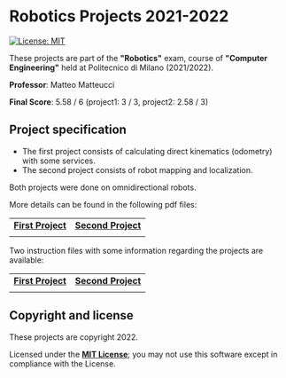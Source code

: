 # Robotics Projects 2021-2022

[![License: MIT][license-image]][license]

These projects are part of the **"Robotics"** exam, course of **"Computer Engineering"** held at Politecnico di Milano (2021/2022).

**Professor**: Matteo Matteucci

**Final Score**: 5.58 / 6 (project1: 3 / 3, project2: 2.58 / 3)

## Project specification

- The first project consists of calculating direct kinematics (odometry) with some services.
- The second project consists of robot mapping and localization.

Both projects were done on omnidirectional robots.

More details can be found in the following pdf files:

|                         |                         |
|-------------------------|-------------------------|
| **[First Project][specification1-link]**          | **[Second Project][specification2-link]**  |
|                         |                         |

Two instruction files with some information regarding the projects are available: 

|                         |                         |
|-------------------------|-------------------------|
| **[First Project][instruction1-link]**          | **[Second Project][instruction2-link]**  |
|                         |                         |

## Copyright and license

These projects are copyright 2022.

Licensed under the **[MIT License][license]**; you may not use this software except in compliance with the License.

[license]: https://github.com/christian-confalonieri/Robotics-Projects-ROS-2021-2022/blob/main/LICENSE
[license-image]: https://img.shields.io/badge/License-MIT-blue.svg
[specification1-link]: https://github.com/christian-confalonieri/Robotics-Projects-ROS-2021-2022/blob/main/specification/project1.pdf
[specification2-link]: https://github.com/christian-confalonieri/Robotics-Projects-ROS-2021-2022/blob/main/specification/project2.pdf
[instruction1-link]: https://github.com/christian-confalonieri/Robotics-Projects-ROS-2021-2022/blob/main/instruction/project1.pdf
[instruction2-link]: https://github.com/christian-confalonieri/Robotics-Projects-ROS-2021-2022/blob/main/instruction/project2.txt
